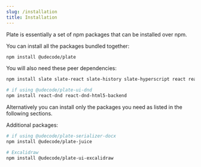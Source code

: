 ```yaml
---
slug: /installation
title: Installation
---
```


Plate is essentially a set of npm packages that can be installed
over npm.

You can install all the packages bundled together:

```bash npm2yarn
npm install @udecode/plate
```

You will also need these peer dependencies:

```bash npm2yarn
npm install slate slate-react slate-history slate-hyperscript react react-dom styled-components

# if using @udecode/plate-ui-dnd
npm install react-dnd react-dnd-html5-backend
```

Alternatively you can install only the packages you need as listed in the following sections.

Additional packages:

```bash npm2yarn
# if using @udecode/plate-serializer-docx
npm install @udecode/plate-juice

# Excalidraw
npm install @udecode/plate-ui-excalidraw
```